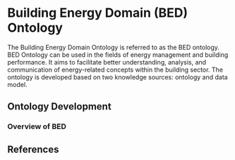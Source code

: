 # Building Energy Domain (BED) Ontology
The Building Energy Domain Ontology is referred to as the BED ontology. BED Ontology can be used in the fields of energy management and building performance. It aims to facilitate better understanding, analysis, and communication of energy-related concepts within the building sector. The ontology is developed
based on two knowledge sources: ontology and data model.

## Ontology Development

### Overview of BED

## References

